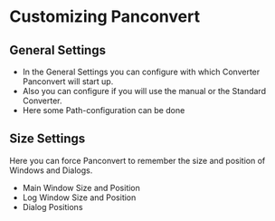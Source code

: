 # Customizing Panconvert

## General Settings

* In the General Settings you can configure with which Converter Panconvert will start up.
* Also you can configure if you will use the manual or the Standard Converter.
* Here some Path-configuration can be done

## Size Settings
Here you can force Panconvert to remember the size and position of Windows and Dialogs.

* Main Window Size and Position
* Log Window Size and Position
* Dialog Positions